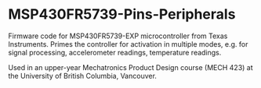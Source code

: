 # MSP430FR5739-Pins-Peripherals

Firmware code for MSP430FR5739-EXP microcontroller from Texas Instruments. Primes the controller for activation in multiple modes, e.g. for signal processing, accelerometer readings, temperature readings. 

Used in an upper-year Mechatronics Product Design course (MECH 423) at the University of British Columbia, Vancouver. 

